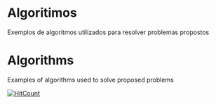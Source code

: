 # Algoritimos
Exemplos de algoritmos utilizados para resolver problemas propostos

# Algorithms
Examples of algorithms used to solve proposed problems

[![HitCount](http://hits.dwyl.com/petersonzeferino/Algorithms.svg)](http://hits.dwyl.com/petersonzeferino/Algorithms)
